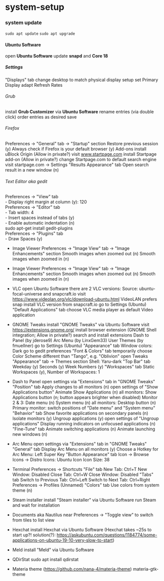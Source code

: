 # system-setup

### system update
`sudo apt update`
`sudo apt upgrade`

#### Ubuntu Software
open **Ubuntu Software**
update **snapd** and **Core 18**

##### Settings
"Displays" tab
    change desktop to match physical display setup
    set Primary Display
    adapt Refresh Rates

###### Grub
install **Grub Customizer** via **Ubuntu Software**
rename entries (via double click)
order entries as desired
save

###### Firefox
Preferences -> "General" tab -> "Startup" section
    Restore previous session (y)
    Always check if Firefox is your default browser (y)
Add-ons
    install uBlock Origin (Allow in private?)
visit www.startpage.com
    install Startpage add-on (Allow in private?)
    change Startpage.com to default search engine
visit startpage.com -> Settings
"Results Appearance" tab
    Open search result in a new window (n)

###### Text Editor aka gedit
Preferences -> "View" tab  
    - Display right margin at column (y): 120  
Preferences -> "Editor" tab  
    - Tab width: 4  
    - Insert spaces instead of tabs (y)  
    - Enable automatic indentation (n)  
sudo apt-get install gedit-plugins  
Preferences -> "Plugins" tab  
    - Draw Spaces (y)  
    
- Image Viewer
Preferences -> "Image View" tab -> "Image Enhancements" section
    Smooth images when zoomed out (n)
    Smooth images when zoomed in (n)
    
- Image Viewer
Preferences -> "Image View" tab -> "Image Enhancements" section
    Smooth images when zoomed out (n)
    Smooth images when zoomed in (n)
 
- VLC
open Ubuntu Software
there are 2 VLC versions:
    Source: ubuntu-focal-universe and snapcraft.io
visit https://www.videolan.org/vlc/download-ubuntu.html
    VideoLAN prefers snap
install VLC version from snapcraft.io
go to Settings (Ubuntu)
"Default Applications" tab
    choose VLC media player as default Video application



- GNOME Tweaks
install "GNOME Tweaks" via Ubuntu Software
visit https://extensions.gnome.org/
    install browser extension (GNOME Shell integration; Allow in private?)
search and install extensions
    Dash to Panel (by jderose9)
    Arc Menu (by LinxGem33)
    User Themes (by fmuellner)
go to Settings (Ubuntu)
"Appearance" tab
    Window colors: Dark
go to gedit preferences
"Font & Colors" tab
    temporarily choose Color Scheme different than "Tango", e.g. "Oblivion"
open Tweaks
"Appearance" tab -> Themes section
    Shell: Yaru-dark
"Top Bar" tab
    Weekday (y)
    Seconds (y)
    Week Numbers (y)
"Workspaces" tab
    Static Workspaces (y), Number of Workspaces: 1
    
- Dash to Panel
open settings via "Extensions" tab in "GNOME Tweaks"
"Position" tab
    Apply changes to all monitors (n)
    open settings of "Show Applications button"
        Animate Show Applications (n)
    all monitors:
        Show Applications button (n; button appears brighter when disabled)
    Monitor 2 & 3:
        Date menu (n)
        System menu (n)
    all monitors:
        Desktop button (n)
    Primary monitor:
        switch positions of "Date menu" and "System menu"
"Behavior" tab
    Show favorite applications on secondary panels (n)
    Isolate monitors (y)
    Ungroup applications (y)
    open settings of "Ungroup applications"
        Display running indicators on unfocused applications (n)
"Fine-Tune" tab
    Animate switching applications (n)
    Animate launching new windows (n)

- Arc Menu
open settings via "Extensions" tab in "GNOME Tweaks"
"General" tab
    Display Arc Menu on all monitors (y)
    Choose a Hotkey for Arc Menu: Left Super Key
"Button Appearance" tab
    Icon -> Browse Icons -> Distro Icons: Ubuntu Icon
    Icon Size: 38



- Terminal
Preferences -> Shortcuts
    "File" tab
        New Tab:      Ctrl+T
        New Window:   Disabled
        Close Tab:    Ctrl+W
        Close Window: Disabled
    "Tabs" tab
        Switch to Previous Tab: Ctrl+Left
        Switch to Next Tab:     Ctrl+Right
Preferences -> Profiles (Unnamed)
    "Colors" tab
        Use colors from system theme (n)
    
- Steam installer
install "Steam installer" via Ubuntu Software
run Steam and wait for installation

- Documents aka Nautilus
near Preferences -> "Toggle view" to switch from tiles to list view

- Hexchat
install Hexchat via Ubuntu Software
(Hexchat takes ~25s to start up?!
solution(?): https://askubuntu.com/questions/1184774/some-applications-on-ubuntu-19-10-very-slow-to-start)

- Meld
install "Meld" via Ubuntu Software

- QDirStat
sudo apt install qdirstat

- Materia theme (https://github.com/nana-4/materia-theme)
materia-gtk-theme

    
    
    
    
    
    
    
